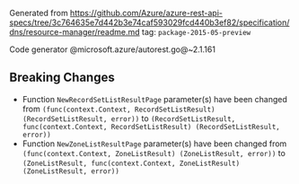 Generated from https://github.com/Azure/azure-rest-api-specs/tree/3c764635e7d442b3e74caf593029fcd440b3ef82/specification/dns/resource-manager/readme.md tag: `package-2015-05-preview`

Code generator @microsoft.azure/autorest.go@~2.1.161

## Breaking Changes

- Function `NewRecordSetListResultPage` parameter(s) have been changed from `(func(context.Context, RecordSetListResult) (RecordSetListResult, error))` to `(RecordSetListResult, func(context.Context, RecordSetListResult) (RecordSetListResult, error))`
- Function `NewZoneListResultPage` parameter(s) have been changed from `(func(context.Context, ZoneListResult) (ZoneListResult, error))` to `(ZoneListResult, func(context.Context, ZoneListResult) (ZoneListResult, error))`
